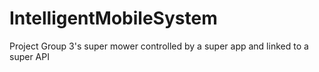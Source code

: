 # IntelligentMobileSystem
Project Group 3's super mower controlled by a super app and linked to a super API

# 